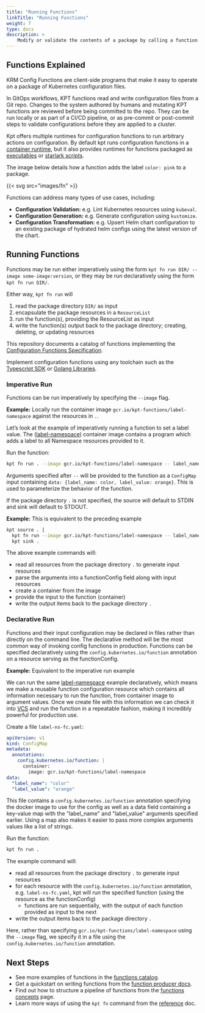 ```yaml
---
title: "Running Functions"
linkTitle: "Running Functions"
weight: 7
type: docs
description: >
    Modify or validate the contents of a package by calling a function.
---
```


## Functions Explained

KRM Config Functions are client-side programs that make it easy to operate on a
package of Kubernetes configuration files.

In GitOps workflows, KPT functions read and write configuration files from a
Git repo. Changes to the system authored by humans and mutating KPT functions
are reviewed before being committed to the repo. They can be run locally or as
part of a CI/CD pipeline, or as pre-commit or post-commit steps to validate
configurations before they are applied to a cluster.

Kpt offers multiple runtimes for configuration functions to run arbitrary
actions on configuration. By default kpt runs configuration functions in a
[container runtime], but it also provides runtimes for functions packaged as
[executables] or [starlark scripts].

The image below details how a function adds the label `color: pink` to a
package.

{{< svg src="images/fn" >}}

Functions can address many types of use cases, including:

- **Configuration Validation:** e.g. Lint Kubernetes resources using `kubeval`.
- **Configuration Generation:** e.g. Generate configuration using `kustomize`.
- **Configuration Transformation:** e.g. Upsert Helm chart configuration to an
  existing package of hydrated helm configs using the latest version of the
  chart.

## Running Functions

Functions may be run either imperatively using the form
`kpt fn run DIR/ --image some-image:version`, or they may be run declaratively
using the form `kpt fn run DIR/`.

Either way, `kpt fn run` will

1. read the package directory `DIR/` as input
2. encapsulate the package resources in a `ResourceList`
3. run the function(s), providing the ResourceList as input
4. write the function(s) output back to the package directory; creating,
   deleting, or updating resources

This repository documents a catalog of functions implementing the
[Configuration Functions Specification][spec].

Implement configuration functions using any toolchain such as the
[Typescript SDK][ts sdk] or [Golang Libraries][go libs].

### Imperative Run

Functions can be run imperatively by specifying the `--image` flag.

**Example:** Locally run the container image
`gcr.io/kpt-functions/label-namespace` against the resources in `.`.

Let’s look at the example of imperatively running a function to set a label
value. The ([label-namespace]) container image contains a program which adds a
label to all Namespace resources provided to it.

Run the function:

```sh
kpt fn run . --image gcr.io/kpt-functions/label-namespace -- label_name=color label_value=orange
```

Arguments specified after `--` will be provided to the function as a
`ConfigMap` input containing `data: {label_name: color, label_value: orange}`.
This is used to parameterize the behavior of the function.

If the package directory `.` is not specified, the source will default to STDIN
and sink will default to STDOUT.

**Example:** This is equivalent to the preceding example

```sh
kpt source . |
  kpt fn run --image gcr.io/kpt-functions/label-namespace -- label_name=color label_value=orange |
  kpt sink .
```

The above example commands will:

- read all resources from the package directory `.` to generate input resources
- parse the arguments into a functionConfig field along with input resources
- create a container from the image
- provide the input to the function (container)
- write the output items back to the package directory `.`

### Declarative Run

Functions and their input configuration may be declared in files rather than
directly on the command line. The declarative method will be the most common
way of invoking config functions in production. Functions can be specified
declaratively using the `config.kubernetes.io/function` annotation on a
resource serving as the functionConfig.

**Example:** Equivalent to the imperative run example

We can run the same [label-namespace] example declaratively, which means we
make a reusable function configuration resource which contains all information
necessary to run the function, from container image to argument values. Once we
create file with this information we can check it into [VCS] and run the
function in a repeatable fashion, making it incredibly powerful for production
use.

Create a file `label-ns-fc.yaml`:

```yaml
apiVersion: v1
kind: ConfigMap
metadata:
  annotations:
    config.kubernetes.io/function: |
      container:
        image: gcr.io/kpt-functions/label-namespace
data:
  "label_name": "color"
  "label_value": "orange"
```

This file contains a `config.kubernetes.io/function` annotation specifying the
docker image to use for the config as well as a data field containing a
key-value map with the "label_name" and "label_value" arguments specified
earlier. Using a map also makes it easier to pass more complex arguments values
like a list of strings.

Run the function:

```sh
kpt fn run .
```

The example command will:

- read all resources from the package directory `.` to generate input resources
- for each resource with the `config.kubernetes.io/function` annotation, e.g.
  `label-ns-fc.yaml`, kpt will run the specified function (using the resource
  as the functionConfig)
  - functions are run sequentially, with the output of each function provided
    as input to the next
- write the output items back to the package directory `.`

Here, rather than specifying `gcr.io/kpt-functions/label-namespace` using the
`--image` flag, we specify it in a file using the
`config.kubernetes.io/function` annotation.

## Next Steps

- See more examples of functions in the [functions catalog].
- Get a quickstart on writing functions from the [function producer docs].
- Find out how to structure a pipeline of functions from the
  [functions concepts] page.
- Learn more ways of using the `kpt fn` command from the [reference] doc.

[container runtime]: ../../producer/functions/container/
[executables]: ../../producer/functions/exec/
[starlark scripts]: ../../producer/functions/starlark/
[`kpt cfg set`]: ../../../reference/cfg/set/
[label-namespace]: https://github.com/GoogleContainerTools/kpt-functions-sdk/blob/master/ts/hello-world/src/label_namespace.ts
[VCS]: https://en.wikipedia.org/wiki/Version_control
[functions catalog]: catalog/
[function producer docs]: ../../producer/functions/
[functions concepts]: ../../../concepts/functions/
[reference]: ../../../reference/fn/run/
[spec]: https://github.com/kubernetes-sigs/kustomize/blob/master/cmd/config/docs/api-conventions/functions-spec.md
[ts sdk]: ../../producer/functions/ts/
[go libs]: ../../producer/functions/golang/
